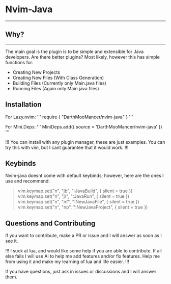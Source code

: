 # Nvim-Java
**********

## Why?
-------

The main goal is the plugin is to be simple and extensible for Java developers. Are there better plugins? Most likely, however this has simple functions for:

- Creating New Projects
- Creating New Files (With Class Generation)
- Building Files (Currently only Main.java files)
- Running Files (Again only Main.java files)

## Installation

For Lazy.nvim:
'''
require {
    "DarthMooMancer/nvim-java"
}
'''

For Mini.Deps:
'''
MiniDeps.add({ source = 'DarthMooMancer/nvim-java' })
'''

!!! You can install with any plugin manager, these are just examples. You can try this with vim, but I cant guarantee that it would work. !!!

## Keybinds

Nvim-java doesnt come with default keybinds; however, here are the ones I use and recommend:

> vim.keymap.set("n", "<leader>jb", ":JavaBuild<CR>", { silent = true })
vim.keymap.set("n", "<leader>jr", ":JavaRun<CR>", { silent = true })
vim.keymap.set("n", "<leader>nf", ":NewJavaFile<CR>", { silent = true })
vim.keymap.set("n", "<leader>np", ":NewJavaProject<CR>", { silent = true })
>

## Questions and Contributing

If you want to contribute, make a PR or issue and I will answer as soon as I see it. 

!!! I suck at lua, and would like some help if you are able to contribute. If all else fails I will use Ai to help me add features and/or fix features. Help me from using it and make my learning of lua and life easier. !!!

If you have questions, just ask in issues or discussions and I will answer them.
